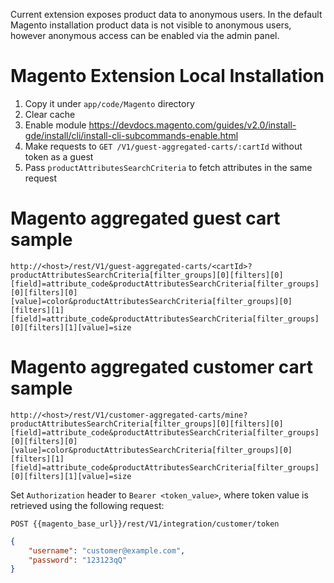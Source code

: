 Current extension exposes product data to anonymous users. In the default Magento installation product data is not visible to anonymous users, however anonymous access can be enabled via the admin panel.

# Magento Extension Local Installation

1. Copy it under `app/code/Magento` directory
2. Clear cache
3. Enable module https://devdocs.magento.com/guides/v2.0/install-gde/install/cli/install-cli-subcommands-enable.html
4. Make requests to `GET /V1/guest-aggregated-carts/:cartId` without token as a guest
5. Pass `productAttributesSearchCriteria` to fetch attributes in the same request

# Magento aggregated guest cart sample

`http://<host>/rest/V1/guest-aggregated-carts/<cartId>?productAttributesSearchCriteria[filter_groups][0][filters][0][field]=attribute_code&productAttributesSearchCriteria[filter_groups][0][filters][0][value]=color&productAttributesSearchCriteria[filter_groups][0][filters][1][field]=attribute_code&productAttributesSearchCriteria[filter_groups][0][filters][1][value]=size`

# Magento aggregated customer cart sample

`http://<host>/rest/V1/customer-aggregated-carts/mine?productAttributesSearchCriteria[filter_groups][0][filters][0][field]=attribute_code&productAttributesSearchCriteria[filter_groups][0][filters][0][value]=color&productAttributesSearchCriteria[filter_groups][0][filters][1][field]=attribute_code&productAttributesSearchCriteria[filter_groups][0][filters][1][value]=size`

Set `Authorization` header to `Bearer <token_value>`, where token value is retrieved using the following request:

`POST {{magento_base_url}}/rest/V1/integration/customer/token`

```json
{
	"username": "customer@example.com",
	"password": "123123qQ"
}
```
